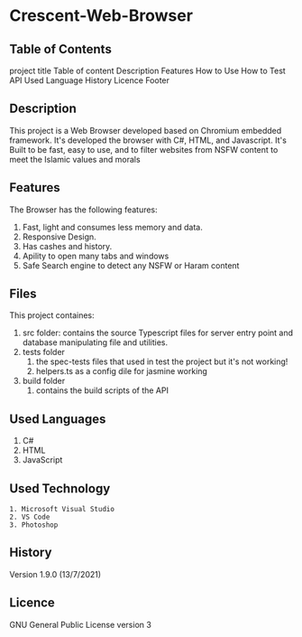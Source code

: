 # Crescent-Web-Browser

## Table of Contents

project title
Table of content
Description
Features
How to Use
How to Test API
Used Language
History
Licence
Footer

## Description

This project is a Web Browser developed based on Chromium embedded framework. It's developed the browser with C#, HTML, and Javascript. It's Built to be fast, easy to use, and to filter websites from NSFW content to meet the Islamic values and morals

## Features

The Browser has the following features:

1. Fast, light and consumes less memory and data. 
2. Responsive Design.
3. Has cashes and history.
4. Apility to open many tabs and windows
5. Safe Search engine to detect any NSFW or Haram content

## Files

This project containes:

1. src folder:
    contains the source Typescript files for server entry point and database manipulating 
    file and utilities.
3. tests folder
    1. the spec-tests files that used in test the project but it's not working!
    2. helpers.ts as a config dile for jasmine working
4. build folder
    1. contains the build scripts of the API
  

## Used Languages

1. C#
2. HTML
3. JavaScript

## Used Technology
    
    1. Microsoft Visual Studio
    2. VS Code
    3. Photoshop

## History

Version 1.9.0 (13/7/2021)

## Licence

GNU General Public License version 3

